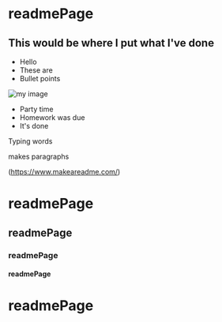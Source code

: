 # readmePage

## This would be where I put what I've done

- Hello
- These are
- Bullet points

![my image](https://d33wubrfki0l68.cloudfront.net/cb41dd8e38b0543a305f9c56db89b46caa802263/25192/assets/images/book-cover.jpg)

* Party time
* Homework was due
* It's done

Typing words


makes paragraphs

(https://www.makeareadme.com/)


# readmePage 


## readmePage


### readmePage


#### readmePage
# readmePage